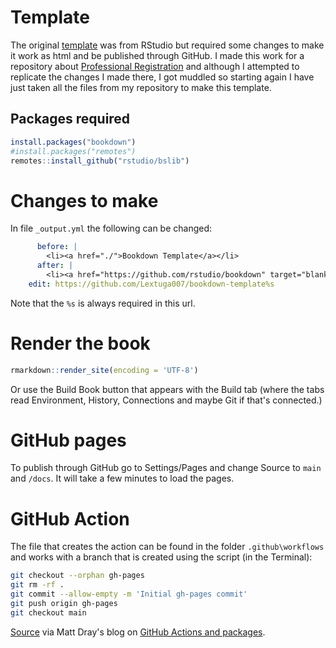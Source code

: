 # Template

The original [template](https://github.com/rstudio/bookdown-demo) was from RStudio but required some changes to make it work as html and be published through GitHub. I made this work for a repository about [Professional Registration](https://github.com/Lextuga007/professional-registration) and although I attempted to replicate the changes I made there, I got muddled so starting again I have just taken all the files from my repository to make this template. 

## Packages required

```r
install.packages("bookdown")
#install.packages("remotes")
remotes::install_github("rstudio/bslib")

```

# Changes to make

In file `_output.yml` the following can be changed:

```yaml
      before: |
        <li><a href="./">Bookdown Template</a></li>
      after: |
        <li><a href="https://github.com/rstudio/bookdown" target="blank">Published with bookdown</a></li>
    edit: https://github.com/Lextuga007/bookdown-template%s
```

Note that the `%s` is always required in this url.  

# Render the book

```r
rmarkdown::render_site(encoding = 'UTF-8')

```
Or use the Build Book button that appears with the Build tab (where the tabs read Environment, History, Connections and maybe Git if that's connected.)

# GitHub pages

To publish through GitHub go to Settings/Pages and change Source to `main` and `/docs`. It will take a few minutes to load the pages.

# GitHub Action

The file that creates the action can be found in the folder `.github\workflows` and works with a branch that is created using the script (in the Terminal):

```bash
git checkout --orphan gh-pages
git rm -rf .
git commit --allow-empty -m 'Initial gh-pages commit'
git push origin gh-pages
git checkout main
```

[Source](https://orchid00.github.io/actions_sandbox/websites-using-pkgdown-bookdown-and-blogdown.html) via Matt Dray's blog on [GitHub Actions and packages](https://www.rostrum.blog/2020/08/09/ghactions-pkgs/).
